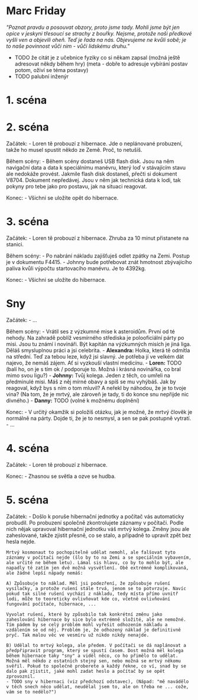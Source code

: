 # Marc Friday

_"Poznat pravdu a posouvat obzory, proto jsme tady. Mohli jsme být jen opice v jeskyni třesoucí se strachy z bouřky. Nejsme, protože naši předkové vyšli ven a objevili oheň. Teď je řada na nás. Objevujeme ne kvůli sobě; je to naše povinnost vůči nim - vůči lidskému druhu."_

- TODO že citát je z učebnice fyziky co si někam zapsal (možná ještě adresovat někdy během hry) (meta - dobře to adresuje vybírání postav potom, oživí se téma postavy)
- TODO palubní inženýr

# 1. scéna

# 2. scéna

Začátek:
    - Loren tě probouzí z hibernace. Jde o neplánované probuzení, takže ho musel spustit někdo ze Země. Proč, to netušíš.

Během scény:
    - Během scény dostaneš USB flash disk. Jsou na něm navigační data a data k speciálnímu manévru, který loď v stávajícím stavu ale nedokáže provést. Jakmile flash disk dostaneš, přečti si dokument V8704. Dokument nepředávej. Jsou v něm jak technická data k lodi, tak pokyny pro tebe jako pro postavu, jak na situaci reagovat.

Konec:
    - Všichni se uložíte opět do hibernace.

# 3. scéna

Začátek:
    - Loren tě probouzí z hibernace. Zhruba za 10 minut přistanete na stanici.

Během scény:
    - Po nabrání nákladu zajišťuješ odlet zpátky na Zemi. Postup je v dokumentu F4415.
    - Johnny bude potřebovat znát hmotnost zbývajícího paliva kvůli výpočtu startovacího manévru. Je to 4392kg.
    <!-- TODO nápad: chce např. na Mars, chtěl to ohackovat špatným zadáním paliva, ale kvůli úpravě motorů ví, že už to nejde a bylo by to nebezpečné. Nebo naopak někdo ho může (neprávem) podezírat, že to chtěl nafakeovat. Případně o tom s někým před tím mluvil. ... -->

Konec:
    - Všichni se uložíte do hibernace.

# Sny

Začátek:
    - ...

Během scény:
    - Vrátil ses z výzkumné mise k asteroidům. První od té nehody. Na zahradě poblíž vesmírného střediska je polooficiální párty po misi. Jsou tu známí i novináři. Být kapitán na výzkumných misích je jiná liga. Děláš smysluplnou práci a jsi celebrita.
    - __Alexandra:__ Holka, která tě odmítla na střední. Teď za tebou leze, když jsi slavný. Je potřeba jí ve velkém dát najevo, že nemáš zájem. Ať si vyzkouší vlastní medicínu.
    - __Loren:__ TODO (balí ho, on je s tím ok / podporuje to. Možná i krásná novinářka, co bral mimo svou ligu?)
    - __Johnny:__ Tvůj kolega. Jeden z těch, co umřeli na předminulé misi. Máš z něj mírné obavy a spíš se mu vyhýbáš. Jak by reagoval, když bys s ním o tom mluvil? A neřekl by náhodou, že je to tvoje vina? (Na tom, že je mrtvý, ale zároveň je tady, ti do konce snu nepřijde nic divného.)
    - __Danny:__ TODO (volné k možnému doplnění)

Konec:
    - V určitý okamžik si položíš otázku, jak je možné, že mrtvý člověk je normálně na párty. Dojde ti, že je to nesmysl, a sen se pak postupně vytratí.
    - ...

# 4. scéna

Začátek:
    - Loren tě probouzí z hibernace.

Konec:
    - Zhasnou se světla a ozve se hudba.

# 5. scéna

Začátek:
    - Došlo k poruše hibernační jednotky a počítač vás automaticky probudil. Po probuzení společně zkontrolujete záznamy v počítači. Podle nich nějak upravoval hibernační jednotku váš mrtvý kolega. Změny jsou ale zaheslované, takže zjistit přesně, co se stalo, a případně to upravit zpět bez hesla nejde.

    Mrtvý kosmonaut to pochopitelně udělat nemohl, ale falšovat tyto záznamy v počítači nejde (šlo by to na Zemi a se speciálním vybavením, ale určitě ne během letu). Lámal sis hlavu, co by to mohlo být, ale napadly tě zatím jen dvě možná vysvětlení. Obě extrémně komplikovaná, ale žádné lepší nápady nemáš:

    A) Způsobuje to náklad. Měl jsi podezření, že způsobuje rušení vysílačky, a protože rušení stále trvá, jenom se to potvrzuje. Navíc pokud tak silné rušení vychází z nákladu, tedy místa přímo uvnitř lodi, může to teoreticky ovlivňovat kde co, včetně ovlivňování fungování počítače, hibernace, ...

    Vyvolat rušení, které by způsobilo tak konkrétní změnu jako zaheslování hibernace by sice bylo extrémně složité, ale ne nemožné. Tím pádem by se celý problém mohl vyřešit odhozením nákladu a vzdálením se od něj. Problém je, že odhozený náklad je definitivně pryč. Tak malou věc ve vesmíru už nikdo nikdy nenajde.

    B) Udělal to mrtvý kolega, ale předem. V počítači se dá naplánovat a předpřipravit program, který se spustí časem. Dost možná měl kolega během hibernace taky "sny" a viděl něco, co ho přimělo to udělat. Možná měl někdo z ostatních stejný sen, nebo možná se mrtvý někomu svěřil. Pokud to společně proberete a každý řekne, co ví, snad by se dalo pak zjistit, jaké mohl zadat heslo a počítač by se opět zprovoznil.
    - TODO sny v hibernaci (viz předchozí odstavec), (Nápad: "mě navádělo v těch snech něco udělat, neudělal jsem to, ale on třeba ne ... cože, vám se to nedělo?")
